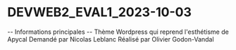 # DEVWEB2_EVAL1_2023-10-03
-- Informations principales --
Thème Wordpress qui reprend l'esthétisme de Apycal
Demandé par Nicolas Leblanc
Réalisé par Olivier Godon-Vandal

